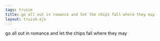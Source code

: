 ```yaml
---
tags: truism
title: go all out in romance and let the chips fall where they may
layout: truism.ejs
---
```


go all out in romance and let the chips fall where they may